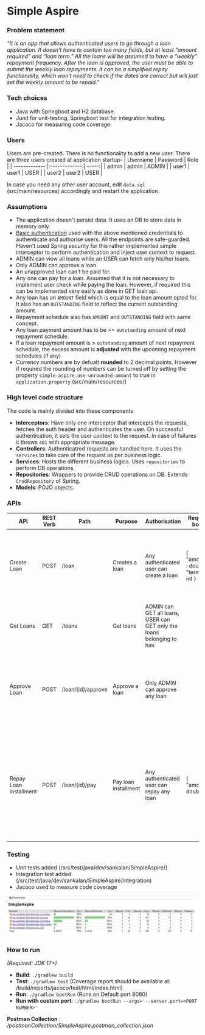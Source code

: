 # Simple Aspire
### Problem statement
*"It is an app that allows authenticated users to go through a loan application. It doesn’t have to contain too many fields, but at least “amount
required” and “loan term.” All the loans will be assumed to have a “weekly” repayment frequency.
After the loan is approved, the user must be able to submit the weekly loan repayments. It can be a simplified repay functionality, which won’t
need to check if the dates are correct but will just set the weekly amount to be repaid."*

### Tech choices
- Java with Springboot and H2 database.
- Junit for unit-testing, Springboot test for integration testing.
- Jacoco for measuring code coverage.

### Users
Users are pre-created. There is no functionality to add a new user. There are three users created at application startup-
| Username        | Password           | Role  |
| ------------- |:-------------:| -----:|
| admin      | admin | ADMIN |
| user1      | user1      |   USER |
| user2 | user2      |    USER |

In case you need any other user account, edit `data.sql` (src/main/resources) accordingly and restart the application.

### Assumptions
- The application doesn't persist data. It uses an DB to store data in memory only.
- [Basic authentication]([https://swagger.io/docs/specification/2-0/authentication/basic-authentication/#:~:text=Basic%20authentication%20is%20a%20very,%2Dencoded%20username%3Apassword%20string.) used with the above mentioned credentials to authenticate and authorise users. All the endpoints are safe-guarded. Haven't used Spring security for this rather implemented simple interceptor to perform authentication and inject user context to request.
- ADMIN can view all loans while an USER can fetch only his/her loans.
- Only ADMIN can approve a loan.
- An unapproved loan can't be paid for.
- Any one can pay for a loan. Assumed that it is not necessary to implement user check while paying the loan. However, if required this can be implemented very easily as done in GET loan api.
- Any loan has an `AMOUNT` field which is equal to the loan amount opted for. It also has an `OUTSTANDING` field to reflect the current outstanding amount.
- Repayment schedule also has `AMOUNT` and `OUTSTANDING` field with same concept.
- Any loan payment amount has to be >= `outstanding` amount of next repayment schedule.
- If a loan repayment amount is > `outstanding` amount of next repayment schedule, the excess amount is **adjusted** with the upcoming repayment schedules (if any)
- Currency numbers are by defualt **rounded** to 2 decimal points. However if required the rounding of numbers can be turned off by setting the property `simple-aspire.use-unrounded-amount` to true in `application.property` (src/main/resources/)

### High level code structure
The code is mainly divided into these components

- **Interceptors**: Have only one interceptor that intercepts the requests, fetches the auth header and authenticates the user. On successful authentication, it sets the user context to the request. In case of failures it throws `401` with appropriate message.
- **Controllers**: Authenticatred requests are handled here. It uses the `services` to take care of the request as per business logic.
- **Services**: Hosts the different business logics. Uses `repositories` to perform DB operations.
- **Repositories**: Wrappers to provide CRUD operations on DB. Extends `CrudRepository` of Spring.
- **Models**: POJO objects.

### APIs

| API                    | REST Verb | Path               | Purpose              | Authorisation                                                         | Request body                        | Response                                                                                    | Error Conditions                                                                                       |
|------------------------|-----------|--------------------|----------------------|-----------------------------------------------------------------------|-------------------------------------|---------------------------------------------------------------------------------------------|--------------------------------------------------------------------------------------------------------|
| Create Loan            | POST      | /loan              | Creates a loan       | Any authenticated user can create a loan                              | { "amount" : double, "term" : int } | **Response Body**: {}, **Response Code**: 201,  **Response Header**: `Location` header is set with loan ID | **400**: Invalid input (amount and term should be > 0),   **401**: Auth failed,  **500**: Authenticated user is invalid or server |
| Get Loans              | GET       | /loans             | Get loans            | ADMIN can GET all loans, USER can GET only the loans belonging to him |                                     | **Response Body**: List of Loans **Response code**: 200                                             |    **401**: Auth failed,  **500**: Authenticated user is invalid or server error                                                   |
| Approve Loan           | POST      | /loan/{id}/approve | Approve a loan       | Only ADMIN can approve any loan                                       |                                     | **Response code**: 200                                                                          |     **401**: Auth failed,    **403**: Non ADMIN user cannot approve a loan, **404**: Loan not found,    **406**: Loan not in PENDING status,      **500**: Server error                    |
| Repay Loan installment | POST      | /loan/{id}/pay     | Pay loan installment | Any authenticated user can repay any loan                             | { "amount": double }                | **Response code**: 200                                                                          |**400**: Invalid repayment amount, amount should be >= next outstanding ,   **401**: Auth failed,   **404**: Loan not found,    **406**: Loan not APPROVED,    **409**: Loan already PAID,    **500**: Server error   |

### Testing

- Unit tests added (/src/test/java/dev/sankalan/SimpleAspire/)
- Integration test added (/src/test/java/dev/sankalan/SimpleAspire/integration)
- Jacoco used to measure code coverage

![Code Coverage](doc/SimpleAspire-Coverage.jpg)

### How to run
*(Required: JDK 17+)*
- **Build**: `./gradlew build`
- **Test**: `./gradlew test` (Coverage report should be available at: /build/reports/jacoco/test/html/index.html)
- **Run**: `./gradlew bootRun` (Runs on Default port 8080)
- **Run with custom port**: `./gradlew bootRun --args='--server.port=<PORT NUMBER>'`
  
**Postman Collection** : */postmanCollection/SimpleAspire.postman_collection.json*
